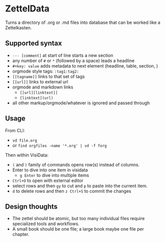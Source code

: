 # ZettelData

Turns a directory of .org or .md files into database that can be worked like a Zettelkasten.

## Supported syntax

- `--- [comment]` at start of line starts a new section
- any number of `#` or `*` (followed by a space) leads a headline
- `#+key: value` adds metadata to next element (headline, table, section, )
- orgmode style tags: `:tag1:tag2:`
- `[[tagname]]` links to that set of tags
- `[[url]]` links to external url
- orgmode and markdown links
   - `[[url][linktext]]`
   - `[linktext](url)`
- all other markup/orgmode/whatever is ignored and passed through

## Usage

From CLI:

- `vd file.org`
- or `find orgfiles -name '*.org' | vd -f forg`

Then within VisiData:

- `(` and `)` family of commands opens row(s) instead of columns.
- Enter to dive into one item in visidata
  - `g Enter` to dive into multiple items
- `Ctrl+O` to open with external editor
- select rows and then `gy` to cut and `p` to paste into the current item.
- `d` to delete rows and then `z Ctrl+S` to commit the changes


## Design thoughts

- The zettel should be atomic, but too many individual files require specialized tools and workflows.
- A small book should be one file; a large book maybe one file per chapter.

